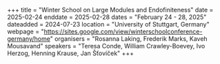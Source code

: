 +++
title = "Winter School on Large Modules and Endofiniteness"
date = 2025-02-24
enddate = 2025-02-28
dates = "February 24 - 28, 2025"
dateadded = 2024-07-23
location = "University of Stuttgart, Germany"
webpage = "https://sites.google.com/view/winterschoolconference-germany/home"
organisers = "Rosanna Laking, Frederik Marks, Kaveh Mousavand"
speakers = "Teresa Conde, William Crawley-Boevey, Ivo Herzog, Henning Krause, Jan Šťovíček"
+++

